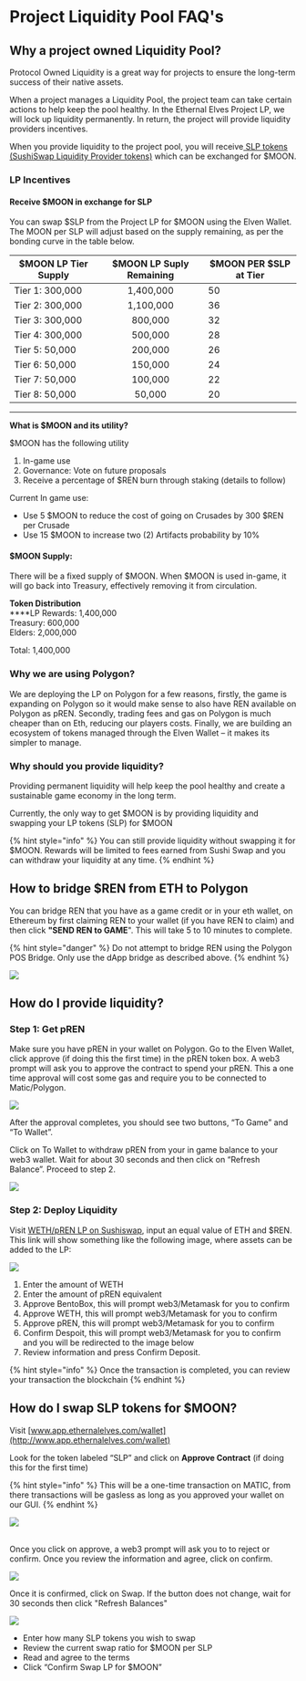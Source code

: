 # Project Liquidity Pool FAQ's

## **Why a project owned Liquidity Pool?**

Protocol Owned Liquidity is a great way for projects to ensure the long-term success of their native assets.

When a project manages a Liquidity Pool, the project team can take certain actions to help keep the pool healthy. In the Ethernal Elves Project LP, we will lock up liquidity permanently. In return, the project will provide liquidity providers incentives.

When you provide liquidity to the project pool, you will receive[ SLP tokens (SushiSwap Liquidity Provider tokens)](https://docs.sushi.com/products/amm-exchange/liquidity-pools) which can be exchanged for $MOON.&#x20;

### LP Incentives&#x20;

#### **Receive $MOON in exchange for SLP** &#x20;

You can swap $SLP from the Project LP for $MOON using the Elven Wallet. The MOON per SLP will adjust based on the supply remaining, as per the bonding curve in the table below.&#x20;

<table><thead><tr><th>$MOON LP  Tier Supply</th><th align="center">$MOON LP Suply Remaining</th><th data-type="number">$MOON PER $SLP at Tier</th></tr></thead><tbody><tr><td>Tier 1: 300,000</td><td align="center"> 1,400,000</td><td>50</td></tr><tr><td>Tier 2: 300,000</td><td align="center"> 1,100,000</td><td>36</td></tr><tr><td>Tier 3: 300,000</td><td align="center"> 800,000</td><td>32</td></tr><tr><td>Tier 4: 300,000</td><td align="center"> 500,000</td><td>28</td></tr><tr><td>Tier 5: 50,000</td><td align="center"> 200,000</td><td>26</td></tr><tr><td>Tier 6: 50,000</td><td align="center">150,000</td><td>24</td></tr><tr><td>Tier 7: 50,000</td><td align="center">100,000</td><td>22</td></tr><tr><td>Tier 8: 50,000</td><td align="center">50,000</td><td>20</td></tr></tbody></table>

****

**What is $MOON and its utility?**

$MOON has the following utility

1. In-game use
2. Governance: Vote on future proposals
3. Receive a percentage of $REN burn through staking (details to follow)

Current In game use:

* Use 5 $MOON to reduce the cost of going on Crusades by 300 $REN per Crusade
* Use 15 $MOON to increase two (2) Artifacts probability by 10%

#### $MOON Supply:&#x20;

There will be a fixed supply of $MOON. When $MOON is used in-game, it will go back into Treasury, effectively removing it from circulation.

**Token Distribution**\
****LP Rewards: 1,400,000\
Treasury: 600,000\
Elders: 2,000,000

Total: 1,400,000

### **Why we are using Polygon?**

We are deploying the LP on Polygon for a few reasons, firstly, the game is expanding on Polygon so it would make sense to also have REN available on Polygon as pREN. Secondly, trading fees and gas on Polygon is much cheaper than on Eth, reducing our players costs. Finally, we are building an ecosystem of tokens managed through the Elven Wallet – it makes its simpler to manage.

### **Why should you provide liquidity?**

Providing permanent liquidity will help keep the pool healthy and create a sustainable game economy in the long term.

Currently, the only way to get $MOON is by providing liquidity and swapping your LP tokens (SLP) for $MOON

{% hint style="info" %}
You can still provide liquidity without swapping it for $MOON. Rewards will be limited to fees earned from Sushi Swap and you can withdraw your liquidity at any time.&#x20;
{% endhint %}

## **How to bridge $REN from ETH to Polygon**

You can bridge REN that you have as a game credit or in your eth wallet, on Ethereum by first claiming REN to your wallet (if you have REN to claim) and then click **"SEND REN to GAME**". This will take 5 to 10 minutes to complete.

{% hint style="danger" %}
Do not attempt to bridge REN using the Polygon POS Bridge. Only use the dApp bridge as described above.
{% endhint %}

![](../.gitbook/assets/7.png)

## **How do I provide liquidity?**

### **Step 1: Get pREN**

Make sure you have pREN in your wallet on Polygon. Go to the Elven Wallet, click approve (if doing this the first time) in the pREN token box. A web3 prompt will ask you to approve the contract to spend your pREN. This a one time approval will cost some gas and require you to be connected to Matic/Polygon.

![](../.gitbook/assets/1.png)

After the approval completes, you should see two buttons, “To Game” and “To Wallet”.

&#x20;Click on To Wallet to withdraw pREN from your in game balance to your web3 wallet. Wait for about 30 seconds and then click on “Refresh Balance”. Proceed to step 2.

![](../.gitbook/assets/2.png)

### **Step 2: Deploy Liquidity**

&#x20;Visit [WETH/pREN LP on Sushiswap](https://app.sushi.com/trident/add?tokens=0x7ceB23fD6bC0adD59E62ac25578270cFf1b9f619\&tokens=0xA2eCFEBe618E90608882c4aD6b3a2eA6FdEB5e46\&fee=30\&twap=false\&chainId=137), input an equal value of ETH and $REN. This link will show something like the following image, where assets can be added to the LP:

![](../.gitbook/assets/3.png)

&#x20;

1. Enter the amount of WETH
2. Enter the amount of pREN equivalent
3. Approve BentoBox, this will prompt web3/Metamask for you to confirm
4. Approve WETH, this will prompt web3/Metamask for you to confirm
5. Approve pREN, this will prompt web3/Metamask for you to confirm
6. Confirm Despoit, this will prompt web3/Metamask for you to confirm and you will be redirected to the image below &#x20;
7. Review information and press Confirm Deposit.

{% hint style="info" %}
Once the transaction is completed, you can review your transaction the blockchain
{% endhint %}

## **How do I swap SLP tokens for $MOON?**

Visit [www.app.ethernalelves.com/wallet](http://www.app.ethernalelves.com/wallet)

Look for the token labeled “SLP” and click on **Approve Contract** (if doing this for the first time)

{% hint style="info" %}
This will be a one-time transaction on MATIC, from there transactions will be gasless as long as you approved your wallet on our GUI.
{% endhint %}

![](../.gitbook/assets/4.png)

\
Once you click on approve, a web3 prompt will ask you to to reject or confirm.  Once you review the information and agree, click on confirm.

![](../.gitbook/assets/5.png)

&#x20;&#x20;

Once it is confirmed, click on Swap. If the button does not change, wait for 30 seconds then click "Refresh Balances"



![](../.gitbook/assets/6.png)

* Enter how many SLP tokens you wish to swap
* Review the current swap ratio for $MOON per SLP
* Read and agree to the terms
* Click “Confirm Swap LP for $MOON”

&#x20;

